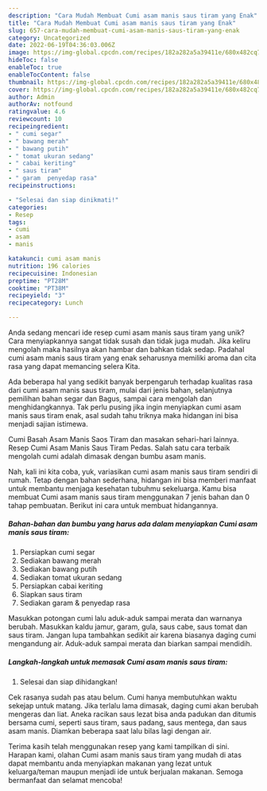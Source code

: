 ```yaml
---
description: "Cara Mudah Membuat Cumi asam manis saus tiram yang Enak"
title: "Cara Mudah Membuat Cumi asam manis saus tiram yang Enak"
slug: 657-cara-mudah-membuat-cumi-asam-manis-saus-tiram-yang-enak
category: Uncategorized
date: 2022-06-19T04:36:03.006Z
image: https://img-global.cpcdn.com/recipes/182a282a5a39411e/680x482cq70/cumi-asam-manis-saus-tiram-foto-resep-utama.jpg
hideToc: false
enableToc: true
enableTocContent: false
thumbnail: https://img-global.cpcdn.com/recipes/182a282a5a39411e/680x482cq70/cumi-asam-manis-saus-tiram-foto-resep-utama.jpg
cover: https://img-global.cpcdn.com/recipes/182a282a5a39411e/680x482cq70/cumi-asam-manis-saus-tiram-foto-resep-utama.jpg
author: Admin
authorAv: notfound
ratingvalue: 4.6
reviewcount: 10
recipeingredient:
- " cumi segar"
- " bawang merah"
- " bawang putih"
- " tomat ukuran sedang"
- " cabai keriting"
- " saus tiram"
- " garam  penyedap rasa"
recipeinstructions:

- "Selesai dan siap dinikmati!"
categories:
- Resep
tags:
- cumi
- asam
- manis

katakunci: cumi asam manis 
nutrition: 196 calories
recipecuisine: Indonesian
preptime: "PT28M"
cooktime: "PT38M"
recipeyield: "3"
recipecategory: Lunch

---
```





Anda sedang mencari ide resep cumi asam manis saus tiram yang unik? Cara menyiapkannya sangat tidak susah dan tidak juga mudah. Jika keliru mengolah maka hasilnya akan hambar dan bahkan tidak sedap. Padahal cumi asam manis saus tiram yang enak seharusnya memiliki aroma dan cita rasa yang dapat memancing selera Kita.





Ada beberapa hal yang sedikit banyak berpengaruh terhadap kualitas rasa dari cumi asam manis saus tiram, mulai dari jenis bahan, selanjutnya pemilihan bahan segar dan Bagus, sampai cara mengolah dan menghidangkannya. Tak perlu pusing jika ingin menyiapkan cumi asam manis saus tiram enak,      asal sudah tahu triknya maka hidangan ini bisa menjadi sajian istimewa.














Cumi Basah Asam Manis Saos Tiram dan masakan sehari-hari lainnya. Resep Cumi Asam Manis Saus Tiram Pedas. Salah satu cara terbaik mengolah cumi adalah dimasak dengan bumbu asam manis.






Nah, kali ini kita coba, yuk, variasikan cumi asam manis saus tiram sendiri di rumah. Tetap dengan bahan sederhana, hidangan ini bisa memberi manfaat untuk membantu menjaga kesehatan tubuhmu sekeluarga. Kamu bisa membuat Cumi asam manis saus tiram menggunakan 7 jenis bahan dan 0 tahap pembuatan. Berikut ini cara untuk membuat hidangannya.

<!--inarticleads1-->

##### Bahan-bahan dan bumbu yang harus ada dalam menyiapkan Cumi asam manis saus tiram:

1. Persiapkan  cumi segar
1. Sediakan  bawang merah
1. Sediakan  bawang putih
1. Sediakan  tomat ukuran sedang
1. Persiapkan  cabai keriting
1. Siapkan  saus tiram
1. Sediakan  garam &amp; penyedap rasa


Masukkan potongan cumi lalu aduk-aduk sampai merata dan warnanya berubah. Masukkan kaldu jamur, garam, gula, saus cabe, saus tomat dan saus tiram. Jangan lupa tambahkan sedikit air karena biasanya daging cumi mengandung air. Aduk-aduk sampai merata dan biarkan sampai mendidih. 

<!--inarticleads2-->

##### Langkah-langkah untuk memasak Cumi asam manis saus tiram:


1. Selesai dan siap dihidangkan!

Cek rasanya sudah pas atau belum. Cumi hanya membutuhkan waktu sekejap untuk matang. Jika terlalu lama dimasak, daging cumi akan berubah mengeras dan liat. Aneka racikan saus lezat bisa anda padukan dan ditumis bersama cumi, seperti saus tiram, saus padang, saus mentega, dan saus asam manis. Diamkan beberapa saat lalu bilas lagi dengan air. 

Terima kasih telah menggunakan resep yang kami tampilkan di sini. Harapan kami, olahan Cumi asam manis saus tiram yang mudah di atas dapat membantu anda menyiapkan makanan yang lezat untuk keluarga/teman maupun menjadi ide untuk berjualan makanan. Semoga bermanfaat dan selamat mencoba!
